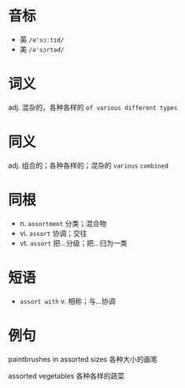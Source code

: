 # 音标

- 英 `/ə'sɔːtɪd/`
- 美 `/ə'sɔrtəd/`

# 词义

adj. 混杂的，各种各样的
`of various different types`

# 同义

adj. 组合的；各种各样的；混杂的
`various` `combined`

# 同根

- n. `assortment` 分类；混合物
- vi. `assort` 协调；交往
- vt. `assort` 把…分级；把…归为一类

# 短语

- `assort with` v. 相称；与…协调

# 例句

paintbrushes in assorted sizes
各种大小的画笔

assorted vegetables
各种各样的蔬菜


